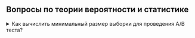 ## Вопросы по теории вероятности и статистике
<!-- 
<details>
<summary>На что делится Машинное обучение?</summary>
<div> <br />
	<img width=650 src="https://github.com/Lisstrange/interviews/blob/master/images/7ry.jpg" alt="bench">
</div>
</details>
 -->



<details>
<summary>Как вычислить минимальный размер выборки для проведения A/B теста?</summary>
<div> <br />
	  <p>Для того чтобы понять, какой объем выборки нам нужен, нам нужно зафиксировать некоторые вещи. Во-первых, «минимальный размер эффекта», который мы хотим померить. Когда мы задаем минимальный эффект, мы выдвигаем гипотезу, что 
		  новая модель «A» будет лучше старой - «B» на «10, 20, 30.. %». Тем самым мы можем определить 2 вещи:</p>
	<ul>
		<li>1. Стоит ли нам вообще проводить A/B тест или его затраты обойдутся дороже, чем возможный профит от новой модели</li>
		<li>2. Какой объем пользователей нам нужен, чтобы наблюдать такие различия</li>
	</ul>
	Cледующий показатель, который надо зафиксировать, — это допустимые вероятности ошибок первого и второго рода.</p>  
	<img width=650 src="https://github.com/Lisstrange/interviews/blob/master/images/uronev_znachimosti_milchakov-1024x650.jpg" alt="bench">
	   <p>	В A/B-тестах, как правило, мы проверяем гипотезы о том, что никакие наши примененные изменения не повлияли на пользователей вообще никак, и проверяем ее против альтернативы, что как-то повлияли.</p> 
	   <p>	Ошибкой первого рода в этой ситуации будет отвержение неверной нулевой гипотезы, то есть принятие не влияющих на самом деле на пользователей изменений. Ошибка второго рода — это, наоборот, отклонение действительно хороших и влияющих на пользователей изменений. Вот мы должны, для того чтобы рассчитать необходимый объем выборки, зафиксировать допустимые вероятности ошибок первого и второго рода. В статистике, как правило, используется вероятность ошибки первого рода — 0,05, а вероятность ошибка второго рода — 0,2. В вашем конкретном эксперименте стоимости ошибок первого и второго рода могут быть какими-то существенно разными, поэтому часто может оказаться выгодно вручную выбрать эти пороги на вероятности ошибок первого и второго рода.</p> 
	   <p>	Наконец, когда вы зафиксировали размер эффекта и допустимой вероятности ошибок, вы можете поступить следующим образом: вы берете название метода, который вы планируете использовать для сравнения ваших контрольных групп и экспериментальных групп, например Z-критерий или T-критерий, и вы используете калькулятор мощности этого критерия. Вообще, для всех статистических критериев между собой связаны сложными взаимосвязями несколько величин: тип альтернативы, размер эффекта, размер выборки и допустимые вероятности ошибок первого и второго рода. Если вы какие-то из этих величин фиксируете, вы можете рассчитать оставшиеся. То есть если вы фиксируете конкретный критерий и фиксируете конкретный тип альтернативы, вероятности ошибок первого и второго рода и минимальный интересующий вас размер эффекта, вы можете вычислить объем выборки, который для этого нужен. Для того чтобы это сделать, нужно использовать калькулятор мощности. Вы просто гуглите его, и для каждого конкретного критерия вы легко найдете десятки различных реализаций, в том числе не требующих никакого знания программирования.</p>
</div>
</details>
